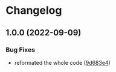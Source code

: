 # Changelog

## 1.0.0 (2022-09-09)


### Bug Fixes

* reformated the whole code ([9d683e4](https://github.com/elesto-dao/alertmanager-discord/commit/9d683e4c326cd5888c99adf884883c93873723b0))
